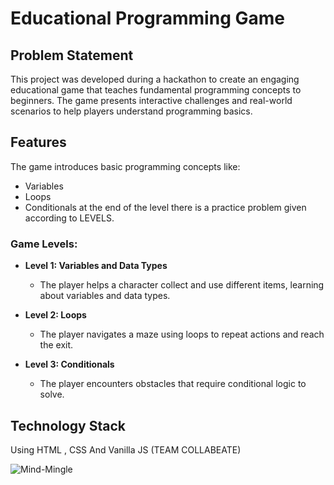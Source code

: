 # Educational Programming Game

## Problem Statement
This project was developed during a hackathon to create an engaging educational game that teaches fundamental programming concepts to beginners. The game presents interactive challenges and real-world scenarios to help players understand programming basics.

## Features
The game introduces basic programming concepts like:
- Variables
- Loops
- Conditionals
at the end of the level there is a practice problem given according to LEVELS. 

### Game Levels:
- **Level 1: Variables and Data Types**
  - The player helps a character collect and use different items, learning about variables and data types.
  
- **Level 2: Loops**
  - The player navigates a maze using loops to repeat actions and reach the exit.
  
- **Level 3: Conditionals**
  - The player encounters obstacles that require conditional logic to solve.

## Technology Stack
Using HTML , CSS And Vanilla JS
(TEAM  COLLABEATE)

![Mind-Mingle](https://github.com/user-attachments/assets/47cb6db3-a61a-45f8-bd4a-34b237b9a37d)

